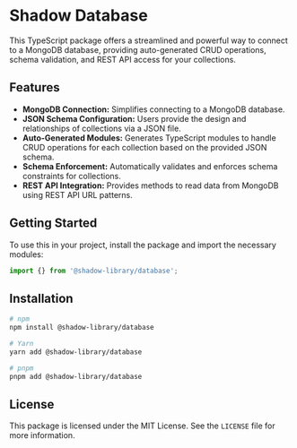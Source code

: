 # Shadow Database

This TypeScript package offers a streamlined and powerful way to connect to a MongoDB database, providing auto-generated CRUD operations, schema validation, and REST API access for your collections.

## Features

- **MongoDB Connection:** Simplifies connecting to a MongoDB database.
- **JSON Schema Configuration:** Users provide the design and relationships of collections via a JSON file.
- **Auto-Generated Modules:** Generates TypeScript modules to handle CRUD operations for each collection based on the provided JSON schema.
- **Schema Enforcement:** Automatically validates and enforces schema constraints for collections.
- **REST API Integration:** Provides methods to read data from MongoDB using REST API URL patterns.

## Getting Started

To use this in your project, install the package and import the necessary modules:

```ts
import {} from '@shadow-library/database';
```

## Installation

```bash
# npm
npm install @shadow-library/database

# Yarn
yarn add @shadow-library/database

# pnpm
pnpm add @shadow-library/database
```

## License

This package is licensed under the MIT License. See the `LICENSE` file for more information.
